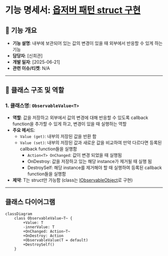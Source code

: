 # 기능 명세서: [옵저버 패턴 struct 구현](https://ko.wikipedia.org/wiki/%EC%98%B5%EC%84%9C%EB%B2%84_%ED%8C%A8%ED%84%B4)   

## 📌 기능 개요
- **기능 설명**: 내부에 보관되어 있는 값의 변경이 있을 때 외부에서 반응할 수 있게 하는 기능
- **담당자**: [신희관]
- **개발 일자**: [2025-06-21]
- **관련 이슈/티켓**:  N/A

---

## 🧩 클래스 구조 및 역할

### 1. 클래스명: `ObservableValue<T>`
- **역할**: 값을 저장하고 외부에서 값의 변경에 대해 반응할 수 있도록 callback function을 추가할 수 있게 하고, 변경이 있을 때 실행하는 역할
- **주요 메서드**:
  - `Value (get)`: 내부의 저장된 값을 반환 함
  - `Value (set)`: 내부의 저장된 값과 새로운 값을 비교하여 만약 다르다면 등록된 callback function들을 실행함   
	- `Action<T> OnChanged`: 값이 변경 되었을 때 실행됨
	- OnDestroy: 값을 저장하고 있는 해당 instance가 제거될 때 실행 됨
	- DestroySelf: 해당 instance를 제거해야 할 때 실행하여 등록된 callback function들을 실행함 
- **제약**: T는 struct만 가능함 (class는 [IObservableObject](https://10-team-project.github.io/docs/%EA%B8%B0%EB%8A%A5%EB%AA%85%EC%84%B8%EC%84%9C/%EB%94%94%EC%9E%90%EC%9D%B8%20%ED%8C%A8%ED%84%B4/IObservableObject/)로 구현)

---

## 클래스 다이어그램
```mermaid
classDiagram
	class ObservableValue~T~ {
		+Value: T
		-innerValue: T
		+OnChanged: Action~T~
		+OnDestroy: Action
		+ObservableValue(T = default)
		+DestroySelf()
	}
```